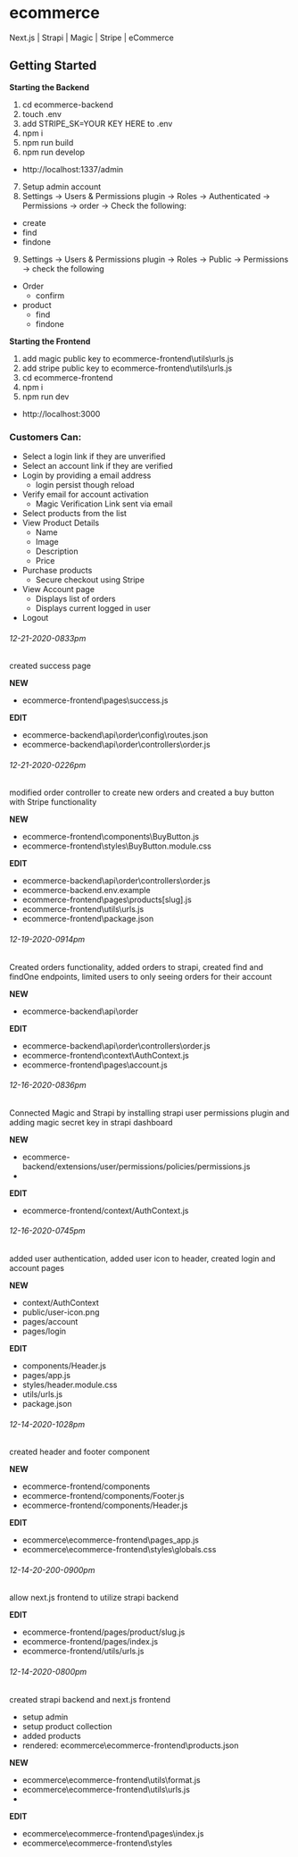 # ecommerce
Next.js | Strapi | Magic | Stripe | eCommerce

## Getting Started
**Starting the Backend**
1. cd ecommerce-backend
2. touch .env
3. add STRIPE_SK=YOUR KEY HERE to .env
4. npm i
5. npm run build
6. npm run develop
  - http://localhost:1337/admin
7. Setup admin account
8. Settings -> Users & Permissions plugin -> Roles -> Authenticated -> Permissions -> order -> Check the following:
  - create
  - find
  - findone
9. Settings -> Users & Permissions plugin -> Roles -> Public -> Permissions -> check the following
  - Order
    - confirm
  - product
    - find
    - findone

**Starting the Frontend**

1. add magic public key to ecommerce-frontend\utils\urls.js
2. add stripe public key to ecommerce-frontend\utils\urls.js
3. cd ecommerce-frontend
4. npm i
5. npm run dev
  - http://localhost:3000

### Customers Can:
* Select a login link if they are unverified
* Select an account link if they are verified
* Login by providing a email address
  - login persist though reload
* Verify email for account activation
  - Magic Verification Link sent via email
* Select products from the list
* View Product Details
  - Name
  - Image
  - Description
  - Price
* Purchase products
  - Secure checkout using Stripe
* View Account page
  - Displays list of orders
  - Displays current logged in user
* Logout


###### 12-21-2020-0833pm
created success page

**NEW**
* ecommerce-frontend\pages\success.js

**EDIT**
* ecommerce-backend\api\order\config\routes.json
* ecommerce-backend\api\order\controllers\order.js

###### 12-21-2020-0226pm 
modified order controller to create new orders and created a buy button with Stripe functionality 

**NEW**
* ecommerce-frontend\components\BuyButton.js
* ecommerce-frontend\styles\BuyButton.module.css

**EDIT**
* ecommerce-backend\api\order\controllers\order.js
* ecommerce-backend\.env.example
* ecommerce-frontend\pages\products\[slug].js
* ecommerce-frontend\utils\urls.js
* ecommerce-frontend\package.json


###### 12-19-2020-0914pm
Created orders functionality, added orders to strapi, created find and findOne endpoints, limited users to only seeing orders for their account

**NEW**
* ecommerce-backend\api\order

**EDIT**
* ecommerce-backend\api\order\controllers\order.js
* ecommerce-frontend\context\AuthContext.js
* ecommerce-frontend\pages\account.js

###### 12-16-2020-0836pm
Connected Magic and Strapi by installing strapi user permissions plugin and adding magic secret key in strapi dashboard

**NEW**
* ecommerce-backend/extensions/user/permissions/policies/permissions.js
* 
**EDIT**
* ecommerce-frontend/context/AuthContext.js

###### 12-16-2020-0745pm
added user authentication, added user icon to header, created login and account pages

**NEW**
* context/AuthContext
* public/user-icon.png
* pages/account
* pages/login

**EDIT**
* components/Header.js
* pages/app.js
* styles/header.module.css
* utils/urls.js
* package.json

###### 12-14-2020-1028pm
created header and footer component

**NEW** 
* ecommerce-frontend/components
* ecommerce-frontend/components/Footer.js
* ecommerce-frontend/components/Header.js

**EDIT**
* ecommerce\ecommerce-frontend\pages\_app.js
* ecommerce\ecommerce-frontend\styles\globals.css

###### 12-14-20-200-0900pm
allow next.js frontend to utilize strapi backend

**EDIT**
* ecommerce-frontend/pages/product/slug.js
* ecommerce-frontend/pages/index.js
* ecommerce-frontend/utils/urls.js

###### 12-14-2020-0800pm
created strapi backend and next.js frontend
* setup admin
* setup product collection
* added products
* rendered: ecommerce\ecommerce-frontend\products.json

**NEW**
* ecommerce\ecommerce-frontend\utils\format.js
* ecommerce\ecommerce-frontend\utils\urls.js
* 
**EDIT**
* ecommerce\ecommerce-frontend\pages\index.js
* ecommerce\ecommerce-frontend\styles
